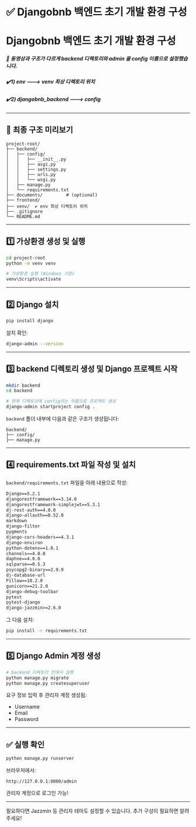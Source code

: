 # ✅ Djangobnb 백엔드 초기 개발 환경 구성
# Djangobnb 백엔드 초기 개발 환경 구성

#####  🔖 동영상과 구조가 다르게 backend 디렉토리와 admin 을   config  이름으로 설정했습니다.


##### ✔️1)  env  ---> venv 최상 디렉토리 위치
##### ✔️2)  djangobnb_backend  ---> config 

---

## 📁 최종 구조 미리보기

```
project-root/
├── backend/
│   ├── config/
│   │   ├── __init__.py
│   │   ├── asgi.py
│   │   ├── settings.py
│   │   ├── urls.py
│   │   └── wsgi.py
│   ├── manage.py
│   └── requirements.txt
├── documents/         # (optional)
├── frontend/
├── venv/  ✔️ env 최상 디렉토리 위치
├── .gitignore
└── README.md
```

---

## 1️⃣ 가상환경 생성 및 실행

```bash
cd project-root
python -m venv venv

# 가상환경 실행 (Windows 기준)
venv\Scripts\activate
```

---

## 2️⃣ Django 설치

```bash
pip install django
```

설치 확인:

```bash
django-admin --version
```

---

## 3️⃣ backend 디렉토리 생성 및 Django 프로젝트 시작

```bash
mkdir backend
cd backend

# 현재 디렉토리에 config라는 이름으로 프로젝트 생성
django-admin startproject config .
```

`backend` 폴더 내부에 다음과 같은 구조가 생성됩니다:

```
backend/
├── config/
├── manage.py
```

---

## 4️⃣ requirements.txt 파일 작성 및 설치

`backend/requirements.txt` 파일을 아래 내용으로 작성:

```txt
Django==5.2.1
djangorestframework==3.14.0
djangorestframework-simplejwt==5.3.1
dj-rest-auth==4.0.0
django-allauth==0.52.0
markdown
django-filter
pygments
django-cors-headers==4.3.1
django-environ
python-dotenv==1.0.1
channels==4.0.0
daphne==4.0.0
sqlparse==0.5.3
psycopg2-binary==2.9.9
dj-database-url
Pillow==10.2.0
gunicorn==21.2.0
django-debug-toolbar
pytest
pytest-django
django-jazzmin>=2.6.0
```

그 다음 설치:

```bash
pip install -r requirements.txt
```

---

## 5️⃣ Django Admin 계정 생성

```bash
# backend 디렉토리 안에서 실행
python manage.py migrate
python manage.py createsuperuser
```

요구 정보 입력 후 관리자 계정 생성됨:

* Username
* Email
* Password

---

## ✅ 실행 확인

```bash
python manage.py runserver
```

브라우저에서:

```
http://127.0.0.1:8000/admin
```

관리자 계정으로 로그인 가능!

---

필요하다면 Jazzmin 등 관리자 테마도 설정할 수 있습니다. 추가 구성이 필요하면 알려주세요!
